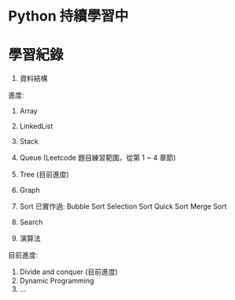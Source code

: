 # Python 持續學習中
# 學習紀錄

1. 資料結構

進度:
  1. Array
  2. LinkedList
  3. Stack
  4. Queue (Leetcode 題目練習範圍，從第 1 ~ 4 章節)
  5. Tree (目前進度)
  6. Graph
  7. Sort
        已實作過:
            Bubble Sort
            Selection Sort
            Quick Sort
            Merge Sort

  8. Search

2. 演算法

目前進度:
   1. Divide and conquer (目前進度)
   2. Dynamic Programming
   3. ...
